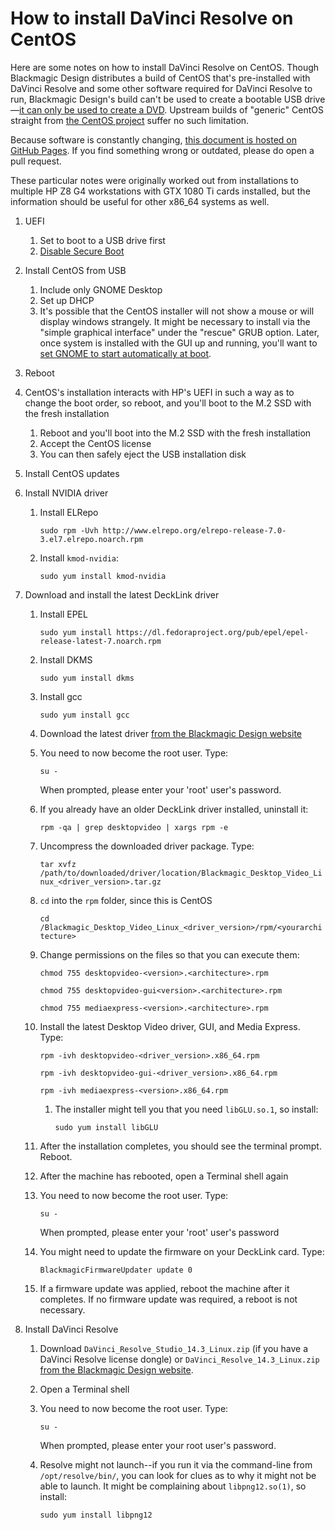 # How to install DaVinci Resolve on CentOS

Here are some notes on how to install  DaVinci Resolve on CentOS. Though Blackmagic Design distributes a build of CentOS that's pre-installed with DaVinci Resolve and some other software required for DaVinci Resolve to run, Blackmagic Design's build can't be used to create a bootable USB drive&mdash;[it can only be used to create a DVD](https://forum.blackmagicdesign.com/viewtopic.php?f=21&t=65447#p370722). Upstream builds of "generic" CentOS straight from [the CentOS project](https://www.centos.org/) suffer no such limitation.

Because software is constantly changing, [this document is hosted on GitHub Pages](https://github.com/sethgoldin/davinci-resolve-generic-centos). If you find something wrong or outdated, please do open a pull request. 

These particular notes were originally worked out from installations to multiple HP Z8 G4 workstations with GTX 1080 Ti cards installed, but the information should be useful for other x86_64 systems as well.

1. UEFI
	1. Set to boot to a USB drive first
	2. [Disable Secure Boot](https://access.redhat.com/solutions/3421621)
2. Install CentOS from USB
	1. Include only GNOME Desktop
	2. Set up DHCP
	3. It's possible that the CentOS installer will not show a mouse or will display windows strangely. It might be necessary to install via the "simple graphical interface" under the "rescue" GRUB option. Later, once system is installed with the GUI up and running, you'll want to [set GNOME to start automatically at boot](https://www.rootusers.com/how-to-start-gui-in-centos-7-linux/).
3. Reboot
4. CentOS's installation interacts with HP's UEFI in such a way as to change the boot order, so reboot, and you'll boot to the M.2 SSD with the fresh installation
	1. Reboot and you'll boot into the M.2 SSD with the fresh installation
	2. Accept the CentOS license
	3. You can then safely eject the USB installation disk
5. Install CentOS updates
6. Install NVIDIA driver
	1. Install ELRepo
	
		```sudo rpm -Uvh http://www.elrepo.org/elrepo-release-7.0-3.el7.elrepo.noarch.rpm```
		
	2. Install `kmod-nvidia`:
	
		```sudo yum install kmod-nvidia```
	
7. Download and install the latest DeckLink driver
	1. Install EPEL
	
		```sudo yum install https://dl.fedoraproject.org/pub/epel/epel-release-latest-7.noarch.rpm```
	
	2. Install DKMS
		
		```sudo yum install dkms```
	
	3. Install gcc
	
		```sudo yum install gcc```
	
	4. Download the latest driver [from the Blackmagic Design website](https://www.blackmagicdesign.com/support/family/capture-and-playback)
	5. You need to now become the root user. Type:
		
		```su -```
		
		When prompted, please enter your 'root' user's password.
		
	6. If you already have an older DeckLink driver installed, uninstall it:
		
		```rpm -qa | grep desktopvideo | xargs rpm -e```
		
	7. Uncompress the downloaded driver package. Type:
		
		```tar xvfz /path/to/downloaded/driver/location/Blackmagic_Desktop_Video_Linux_<driver_version>.tar.gz```
		
	8. `cd` into the `rpm` folder, since this is CentOS
	
		```cd /Blackmagic_Desktop_Video_Linux_<driver_version>/rpm/<yourarchitecture>```
		
	9. Change permissions on the files so that you can execute them:
	
		```chmod 755 desktopvideo-<version>.<architecture>.rpm```
		
		```chmod 755 desktopvideo-gui<version>.<architecture>.rpm```
		
		```chmod 755 mediaexpress-<version>.<architecture>.rpm```
		
	10. Install the latest Desktop Video driver, GUI, and Media Express. Type:

		```rpm -ivh desktopvideo-<driver_version>.x86_64.rpm```

		```rpm -ivh desktopvideo-gui-<driver_version>.x86_64.rpm```
		
		```rpm -ivh mediaexpress-<version>.x86_64.rpm```
		
		1. The installer might tell you that you need `libGLU.so.1`, so install:
				
			```sudo yum install libGLU```
		
	11. After the installation completes, you should see the terminal prompt. Reboot.
	12. After the machine has rebooted, open a Terminal shell again
	13. You need to now become the root user. Type:
		
		```su -```
		
		When prompted, please enter your 'root' user's password
		
	14. You might need to update the firmware on your DeckLink card. Type:
		
		```BlackmagicFirmwareUpdater update 0```
		
	15.  If a firmware update was applied, reboot the machine after it completes. If no firmware update was required, a reboot is not necessary.
	
8. Install DaVinci Resolve
	1. Download `DaVinci_Resolve_Studio_14.3_Linux.zip` (if you have a DaVinci Resolve license dongle) or `DaVinci_Resolve_14.3_Linux.zip` [from the Blackmagic Design website](https://www.blackmagicdesign.com/support/family/davinci-resolve-and-fusion).
	2. Open a Terminal shell
	3. You need to now become the root user. Type:

		```su -```
		
		When prompted, please enter your root user's password.
		
	4. Resolve might not launch--if you run it via the command-line from `/opt/resolve/bin/`, you can look for clues as to why it might not be able to launch. It might be complaining about `libpng12.so(1)`, so install:
		
		```sudo yum install libpng12```
